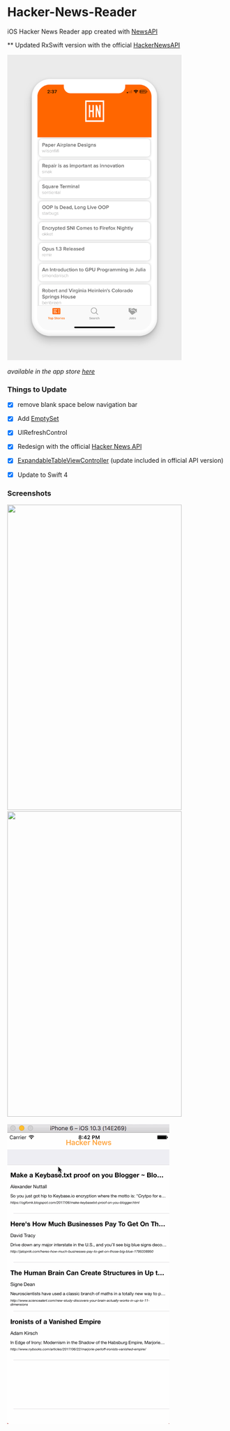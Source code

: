 # Hacker-News-Reader

iOS Hacker News Reader app created with [NewsAPI](https://www.newsapi.org "NewsAPI.org")

** Updated RxSwift version with the official [HackerNewsAPI](https://github.com/HackerNews/API)

<img src="/Resources/HackedNewsiPhoneX.png" width="400" height="700" />

*available in the app store [here](https://itunes.apple.com/us/app/hacked-news/id1378077153?ls=1&mt=8)*

### Things to Update

- [x] remove blank space below navigation bar
- [x] Add [EmptySet](https://github.com/ZionChang/EmptyKit/ "Empty Set")
- [x] UIRefreshControl
- [x] Redesign with the official [Hacker News API](https://github.com/HackerNews/API "Official Hacker News API")
- [x] [ExpandableTableViewController](https://github.com/enricmacias/ExpandableTableViewController "ExpandableTableViewController") (update included in official API version)
- [x] Update to Swift 4


### Screenshots

<img src="https://user-images.githubusercontent.com/24944725/27111893-f471d9b8-5078-11e7-8ea1-e050716b14ac.png" width="400" height="700" />

<img src="https://user-images.githubusercontent.com/24944725/27111892-f471ceaa-5078-11e7-8f84-2891aeac8c1c.png" width="400" height="700" />

![Hacker News Gif](https://github.com/cmcgheit/Hacker-News-Reader/blob/master/hackernews.gif)
